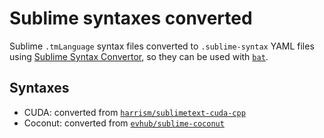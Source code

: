 # Sublime syntaxes converted

Sublime `.tmLanguage` syntax files converted to `.sublime-syntax` YAML files
using [Sublime Syntax Convertor](https://github.com/aziz/SublimeSyntaxConvertor),
so they can be used with [`bat`](https://github.com/sharkdp/bat).

## Syntaxes

- CUDA: converted from [`harrism/sublimetext-cuda-cpp`](https://github.com/harrism/sublimetext-cuda-cpp)
- Coconut: converted from [`evhub/sublime-coconut`](https://github.com/evhub/sublime-coconut)
